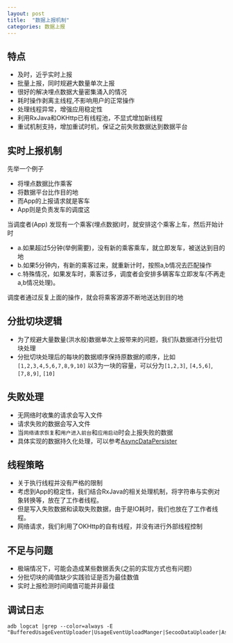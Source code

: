 ```yaml
---
layout: post
title:  "数据上报机制"
categories: 数据上报
---
```

<h2>特点</h2>
<ul>
<li>及时，近乎实时上报</li>
<li>批量上报，同时规避大数量单次上报</li>
<li>很好的解决埋点数据大量密集涌入的情况</li>
<li>耗时操作剥离主线程,不影响用户的正常操作</li>
<li>处理线程异常，增强应用稳定性</li>
<li>利用RxJava和OKHttp已有线程池，不显式增加新线程</li>
<li>重试机制支持，增加重试时机，保证之前失败数据达到数据平台</li>
</ul>
<!--more-->
<h2>实时上报机制</h2>
<p>先举一个例子</p>
<ul>
<li>将埋点数据比作乘客</li>
<li>将数据平台比作目的地</li>
<li>而App的上报请求就是客车</li>
<li>App则是负责发车的调度这</li>
</ul>
<p>当调度者(App) 发现有一个乘客(埋点数据)时，就安排这个乘客上车，然后开始计时</p>
<ul>
<li>a.如果超过5分钟(举例需要)，没有新的乘客乘车，就立即发车，被送达到目的地</li>
<li>b.如果5分钟内，有新的乘客过来，就重新计时，按照a,b情况去匹配操作</li>
<li>c.特殊情况，如果发车时，乘客过多，调度者会安排多辆客车立即发车(不再走a,b情况处理)。</li>
</ul>
<p>调度者通过反复上面的操作，就会将乘客源源不断地送达到目的地</p>
<h2>分批切块逻辑</h2>
<ul>
<li>为了规避大量数量(洪水般)数据单次上报带来的问题，我们队数据进行分批切块处理</li>
<li>分批切块处理后的每块的数据顺序保持原数据的顺序，比如<code>[1,2,3,4,5,6,7,8,9,10]</code> 以3为一块的容量，可以分为<code>[1,2,3]</code>, <code>[4,5,6]</code>, <code>[7,8,9]</code>, <code>[10]</code></li>
</ul>
<h2>失败处理</h2>
<ul>
<li>无网络时收集的请求会写入文件</li>
<li>请求失败的数据会写入文件</li>
<li>当<code>网络请求恢复</code>和<code>用户进入前台</code>和<code>应用启动</code>时会上报失败的数据</li>
<li>具体实现的数据持久化处理，可以参考<a href="../io/async_data_persister.html">AsyncDataPersister</a></li>
</ul>
<h2>线程策略</h2>
<ul>
<li>关于执行线程并没有严格的限制</li>
<li>考虑到App的稳定性，我们结合RxJava的相关处理机制，将字符串与实例对象转换等，放在了工作者线程。</li>
<li>但是写入失败数据和读取失败数据，由于是IO耗时，我们也放在了工作者线程。</li>
<li>网络请求，我们利用了OKHttp的自有线程，并没有进行外部线程控制</li>
</ul>
<h2>不足与问题</h2>
<ul>
<li>极端情况下，可能会造成某些数据丢失(之前的实现方式也有问题)</li>
<li>分批切块的阈值缺少实践验证是否为最佳数值</li>
<li>实时上报检测时间阈值可能并非最佳</li>
</ul>
<h2>调试日志</h2>
<pre><code class="language-bash">adb logcat |grep --color=always -E &quot;BufferedUsageEventUploader|UsageEventUploadManger|SecooDataUploader|AsyncDataPersister&quot;</code></pre>